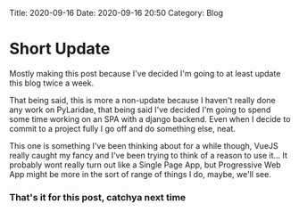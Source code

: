 Title: 2020-09-16
Date: 2020-09-16 20:50
Category: Blog

# Short Update

Mostly making this post because I've decided I'm going to at least update this blog twice a week.

That being said, this is more a non-update because I haven't really done any work on PyLaridae, that being said I've decided I'm going to spend some time working on an SPA with a django backend. Even when I decide to commit to a project fully I go off and do something else, neat.

This one is something I've been thinking about for a while though, VueJS really caught my fancy and I've been trying to think of a reason to use it... It probably wont really turn out like a Single Page App, but Progressive Web App might be more in the sort of range of things I do, maybe, we'll see.

### That's it for this post, catchya next time
